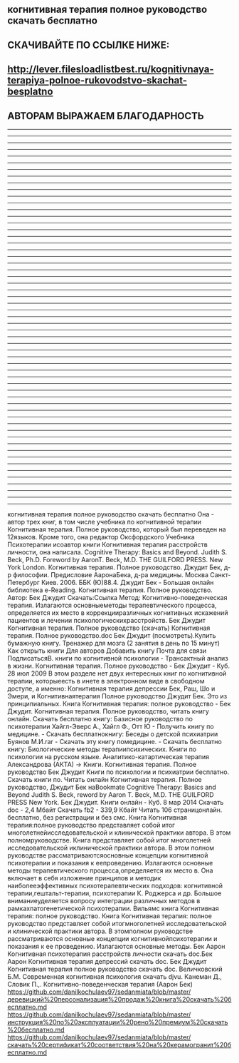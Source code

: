 когнитивная терапия полное руководство скачать бесплатно
--------------------------------------------------
СКАЧИВАЙТЕ ПО ССЫЛКЕ НИЖЕ:
--------------------------------------------------
http://lever.filesloadlistbest.ru/kognitivnaya-terapiya-polnoe-rukovodstvo-skachat-besplatno
--------------------------------------------------
АВТОРАМ ВЫРАЖАЕМ БЛАГОДАРНОСТЬ
--------------------------------------------------
--------------------------------------------------
--------------------------------------------------
--------------------------------------------------
--------------------------------------------------
--------------------------------------------------
--------------------------------------------------
--------------------------------------------------
--------------------------------------------------
--------------------------------------------------
--------------------------------------------------
--------------------------------------------------
--------------------------------------------------
--------------------------------------------------
--------------------------------------------------
--------------------------------------------------
--------------------------------------------------
--------------------------------------------------
--------------------------------------------------
--------------------------------------------------
--------------------------------------------------
--------------------------------------------------
--------------------------------------------------
--------------------------------------------------
--------------------------------------------------
--------------------------------------------------
--------------------------------------------------
--------------------------------------------------
--------------------------------------------------
--------------------------------------------------
--------------------------------------------------
--------------------------------------------------
--------------------------------------------------
--------------------------------------------------
--------------------------------------------------
--------------------------------------------------
--------------------------------------------------
--------------------------------------------------
--------------------------------------------------
--------------------------------------------------
--------------------------------------------------
--------------------------------------------------
--------------------------------------------------
--------------------------------------------------
--------------------------------------------------
--------------------------------------------------
--------------------------------------------------
--------------------------------------------------
--------------------------------------------------
--------------------------------------------------
--------------------------------------------------
--------------------------------------------------
--------------------------------------------------
--------------------------------------------------
--------------------------------------------------
--------------------------------------------------
--------------------------------------------------
--------------------------------------------------
когнитивная терапия полное руководство скачать бесплатно Она - автор трех книг, в том числе учебника по когнитивной терапии Когнитивная терапия. Полное руководство, который был переведен на 12языков. Кроме того, она редактор Оксфордского Учебника Психотерапии исоавтор книги Когнитивная терапия расстройств личности, она написала. Cognitive Therapy: Basics and Beyond. Judith S. Beck, Ph.D. Foreword by AaronT. Beck, M.D. THE GUILFORD PRESS. New York London. Когнитивная терапия. Полное руководство. Джудит Бек, д-р философии. Предисловие АаронаБека, д-ра медицины. Москва  Санкт-Петербург  Киев. 2006. ББК (Ю)88.4. Джудит Бек - Большая онлайн библиотека e-Reading. Когнитивная терапия. Полное руководство. Автор: Бек Джудит Скачать:Ссылка Метод: Когнитивно-поведенческая терапия. Излагаются основныеметоды терапевтического процесса, определяется их место в коррекцииразличных когнитивных искажений пациентов и лечении психологическихрасстройств. Бек Джудит  Когнитивная терапия. Полное руководство (скачать) Когнитивная терапия. Полное руководство.doc  Бек Джудит (посмотреть).Купить бумажную книгу. Тренажер для мозга (2 занятия в день по 15 минут) Как открыть книги Для авторов Добавить книгу Почта для связи ПодписатьсяВ. книги по когнитивной психологии - Трансактный анализ в жизни. Когнитивная терапия. Полное руководство - Бек Джудит - Куб. 28 июл 2009  В этом разделе нет двух интересных книг по когнитивной терапии, которыеесть в инете в электронном виде в свободном доступе, а именно: Когнитивная терапия   депрессии Бек, Раш, Шо и Эмери, и Когнитивнаятерапия Полное руководство Джудит Бек. Это из принципиальных. Книга Когнитивная терапия: полное руководство - Бек Джудит. Когнитивная терапия. Полное руководство, читать книгу онлайн. Скачать бесплатно книгу: Базисное руководство по психотерапии Хайгл-Эверс А., Хайгл Ф., Отт Ю - Получить книгу по медицине. - Скачать бесплатнокнигу: Беседы о детской психиатрии Буянов М.И.rar - Скачать эту книгу помедицине. - Скачать бесплатно книгу: Биологические методы терапиипсихических. Книги по психологии на русском языке. Аналитико-катартическая терапия Александрова (АКТА) -> Книги. Когнитивная терапия. Полное руководство  Бек Джудит
Книги по психологии и психиатрии бесплатно. Скачать книги по. Читать онлайн Когнитивная терапия. Полное руководство, Джудит Бек наBookmate  Cognitive Therapy: Basics and Beyond Judith S. Beck, reword by Aaron T. Beck, M.D. THE GUILFORD PRESS New York. Бек Джудит. Книги онлайн - Куб. 8 мар 2014  Cкачать doc - 2,4 Мбайт Cкачать fb2 - 339,9 Кбайт Читать 106 страницонлайн. бесплатно, без регистрации и без смс. Книга Когнитивная терапия:полное руководство представляет собой итог многолетнейисследовательской и клинической практики автора. В этом полномруководстве. Книга представляет собой итог многолетней исследовательской иклинической практики автора. В этом полном руководстве рассматриваютсяосновные концепции когнитивной психотерапии и показания к еепроведению. Излагаются основные методы терапевтического процесса,определяется их место в. Она включает в себя изложение принципов и методик наиболееэффективных психотерапевтических подходов: когнитивной терапии,гештальт-терапии, психотерапии К. Роджерса и др. Большое вниманиеуделяется вопросу интеграции различных методов в рамкахпатогенетической психотерапии. Вильямс книга Когнитивная терапия: полное руководство. Книга Когнитивная терапия: полное руководство представляет собой итогмноголетней исследовательской и клинической практики автора. В этомполном руководстве рассматриваются основные концепции когнитивнойпсихотерапии и показания к ее проведению. Излагаются основные методы. Бек Аарон Когнитивная психотерапия расстройств личности скачать doc.Бек Аарон Когнитивная терапия депрессий скачать doc. Бек Джудит Когнитивная терапия полное руководство скачать doc. Величковский Б.М. Современная когнитивная психология скачать djvu. Канеман Д., Словик П.,. Когнитивно-поведенческая терапия (Аарон Бек)
https://github.com/danilkochulaev97/sedanmiata/blob/master/деревицкий%20персонализация%20продаж%20книга%20скачать%20бесплатно.md
https://github.com/danilkochulaev97/sedanmiata/blob/master/инструкция%20по%20эксплуатации%20рено%20премиум%20скачать%20бесплатно.md
https://github.com/danilkochulaev97/sedanmiata/blob/master/скачать%20сертификат%20соответствия%20на%20керамогранит%20бесплатно.md
